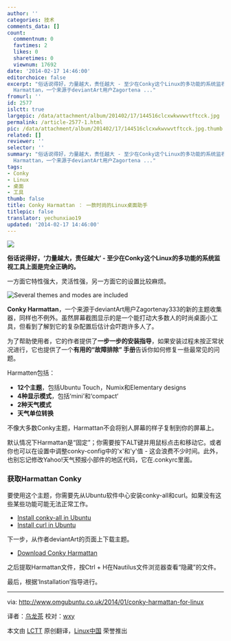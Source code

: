```yaml
---
author: ''
categories: 技术
comments_data: []
count:
  commentnum: 0
  favtimes: 2
  likes: 0
  sharetimes: 0
  viewnum: 17692
date: '2014-02-17 14:46:00'
editorchoice: false
excerpt: "俗话说得好，力量越大，责任越大 - 至少在Conky这个Linux的多功能的系统监视工具上面是完全正确的。\r\n一方面它特性强大，灵活性强，另一方面它的设置比较麻烦。\r\n\r\nConky
  Harmattan，一个来源于deviantArt用户Zagortena ..."
fromurl: ''
id: 2577
islctt: true
largepic: /data/attachment/album/201402/17/144516clcxwkwvwvtftcck.jpg
permalink: /article-2577-1.html
pic: /data/attachment/album/201402/17/144516clcxwkwvwvtftcck.jpg.thumb.jpg
related: []
reviewer: ''
selector: ''
summary: "俗话说得好，力量越大，责任越大 - 至少在Conky这个Linux的多功能的系统监视工具上面是完全正确的。\r\n一方面它特性强大，灵活性强，另一方面它的设置比较麻烦。\r\n\r\nConky
  Harmattan，一个来源于deviantArt用户Zagortena ..."
tags:
- Conky
- Linux
- 桌面
- 工具
thumb: false
title: Conky Harmattan ： 一款时尚的Linux桌面助手
titlepic: false
translator: yechunxiao19
updated: '2014-02-17 14:46:00'
---
```


![](/data/attachment/album/201402/17/144516clcxwkwvwvtftcck.jpg)


**俗话说得好，‘力量越大，责任越大’ - 至少在Conky这个Linux的多功能的系统监视工具上面是完全正确的。**


一方面它特性强大，灵活性强，另一方面它的设置比较麻烦。


![Several themes and modes are included](/data/attachment/album/201402/17/144524a4ravyi134y7w3gi.png)


**Conky Harmattan**，一个来源于deviantArt用户Zagortenay333的新的主题收集器，同样也不例外。虽然屏幕截图显示的是一个能打动大多数人的时尚桌面小工具，但看到了解到它的复杂配置后估计会吓跑许多人了。


为了帮助使用者，它的作者提供了**一步一步的安装指导**，如果安装过程未按正常状况进行，它也提供了一个**有用的“故障排除” 手册**告诉你如何修复一些最常见的问题。


Harmatten包括：


* **12个主题**，包括Ubuntu Touch，Numix和Elementary designs
* **4种显示模式**，包括‘mini’和‘compact‘
* **2种天气模式**
* **天气单位转换**


不像大多数Conky主题，Harmattan不会将别人屏幕的样子复制到你的屏幕上。


默认情况下Harmattan是“固定”；你需要按下ALT键并用鼠标点击和移动它。或者你也可以在设置中调整conky-config中的'x'和'y'值 - 这会浪费不少时间。此外，也别忘记修改Yahoo!天气预报小部件的地区代码，它在.conkyrc里面。


### 获取Harmattan Conky


要使用这个主题，你需要先从Ubuntu软件中心安装conky-all和curl。如果没有这些某些功能可能无法正常工作。


* [Install conky-all in Ubuntu](apt:conky-all)
* [Install curl in Ubuntu](apt:curl)


下一步，从作者deviantArt的页面上下载主题。


* [Download Conky Harmattan](http://www.deviantart.com/art/Conky-Harmattan-426662366)


之后提取Harmattan文件，按Ctrl + H在Nautilus文件浏览器查看“隐藏”的文件。


最后，根据‘Installation’指导进行。




---


via: <http://www.omgubuntu.co.uk/2014/01/conky-harmattan-for-linux>


译者：[乌龙茶](https://github.com/yechunxiao19) 校对：[wxy](https://github.com/wxy)


本文由 [LCTT](https://github.com/LCTT/TranslateProject) 原创翻译，[Linux中国](http://linux.cn/) 荣誉推出